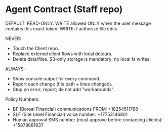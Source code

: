 # Agent Contract (Staff repo)

DEFAULT: READ-ONLY.
WRITE allowed ONLY when the user message contains this exact token:
WRITE: I authorize file edits

NEVER:
- Touch the Client repo.
- Replace external client flows with local detours.
- Delete data/files. S3-only storage is mandatory; no local fs writes.

ALWAYS:
- Show console output for every command.
- Report each change (file path + lines changed).
- Stop on error; report; do not add "workarounds".

Policy Numbers:
- BF (Boreal Financial) communications FROM: +18254511768
- SLF (Site Level Financial) voice number: +17753146801
- Human approval SMS number (must approve before contacting clients): +15878881837